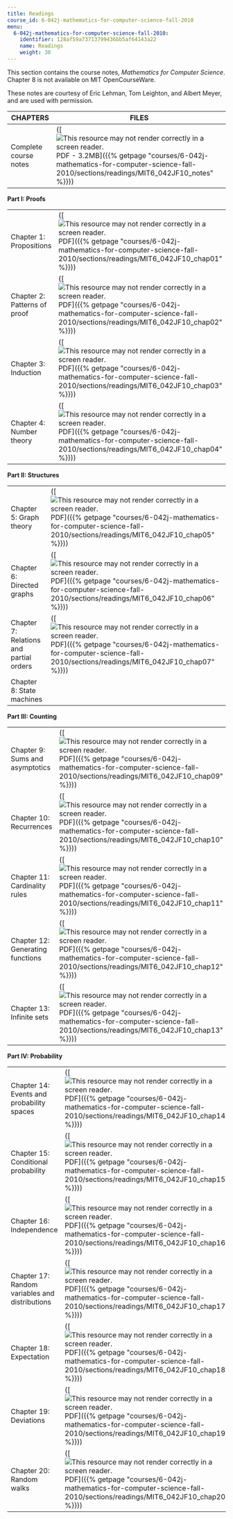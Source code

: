 ```yaml
---
title: Readings
course_id: 6-042j-mathematics-for-computer-science-fall-2010
menu:
  6-042j-mathematics-for-computer-science-fall-2010:
    identifier: 128af59a73713799436bb5af64143a22
    name: Readings
    weight: 30
---
```

This section contains the course notes, _Mathematics for Computer Science_. Chapter 8 is not available on MIT OpenCourseWare.

These notes are courtesy of Eric Lehman, Tom Leighton, and Albert Meyer, and are used with permission.

| CHAPTERS | FILES |
| --- | --- |
| Complete course notes | ([![This resource may not render correctly in a screen reader.](/images/inacessible.gif)PDF - 3.2MB]({{% getpage "courses/6-042j-mathematics-for-computer-science-fall-2010/sections/readings/MIT6_042JF10_notes" %}})) |

**Part I: Proofs**

| | |
| --- | --- |
| Chapter 1: Propositions | ([![This resource may not render correctly in a screen reader.](/images/inacessible.gif)PDF]({{% getpage "courses/6-042j-mathematics-for-computer-science-fall-2010/sections/readings/MIT6_042JF10_chap01" %}})) |
| Chapter 2: Patterns of proof | ([![This resource may not render correctly in a screen reader.](/images/inacessible.gif)PDF]({{% getpage "courses/6-042j-mathematics-for-computer-science-fall-2010/sections/readings/MIT6_042JF10_chap02" %}})) |
| Chapter 3: Induction | ([![This resource may not render correctly in a screen reader.](/images/inacessible.gif)PDF]({{% getpage "courses/6-042j-mathematics-for-computer-science-fall-2010/sections/readings/MIT6_042JF10_chap03" %}})) |
| Chapter 4: Number theory | ([![This resource may not render correctly in a screen reader.](/images/inacessible.gif)PDF]({{% getpage "courses/6-042j-mathematics-for-computer-science-fall-2010/sections/readings/MIT6_042JF10_chap04" %}})) |

**Part II: Structures**

| | |
| --- | --- |
| Chapter 5: Graph theory | ([![This resource may not render correctly in a screen reader.](/images/inacessible.gif)PDF]({{% getpage "courses/6-042j-mathematics-for-computer-science-fall-2010/sections/readings/MIT6_042JF10_chap05" %}})) |
| Chapter 6: Directed graphs | ([![This resource may not render correctly in a screen reader.](/images/inacessible.gif)PDF]({{% getpage "courses/6-042j-mathematics-for-computer-science-fall-2010/sections/readings/MIT6_042JF10_chap06" %}})) |
| Chapter 7: Relations and partial orders | ([![This resource may not render correctly in a screen reader.](/images/inacessible.gif)PDF]({{% getpage "courses/6-042j-mathematics-for-computer-science-fall-2010/sections/readings/MIT6_042JF10_chap07" %}})) |
| Chapter 8: State machines |   |

**Part III: Counting**

| | |
| --- | --- |
| Chapter 9: Sums and asymptotics | ([![This resource may not render correctly in a screen reader.](/images/inacessible.gif)PDF]({{% getpage "courses/6-042j-mathematics-for-computer-science-fall-2010/sections/readings/MIT6_042JF10_chap09" %}})) |
| Chapter 10: Recurrences | ([![This resource may not render correctly in a screen reader.](/images/inacessible.gif)PDF]({{% getpage "courses/6-042j-mathematics-for-computer-science-fall-2010/sections/readings/MIT6_042JF10_chap10" %}})) |
| Chapter 11: Cardinality rules | ([![This resource may not render correctly in a screen reader.](/images/inacessible.gif)PDF]({{% getpage "courses/6-042j-mathematics-for-computer-science-fall-2010/sections/readings/MIT6_042JF10_chap11" %}})) |
| Chapter 12: Generating functions | ([![This resource may not render correctly in a screen reader.](/images/inacessible.gif)PDF]({{% getpage "courses/6-042j-mathematics-for-computer-science-fall-2010/sections/readings/MIT6_042JF10_chap12" %}})) |
| Chapter 13: Infinite sets | ([![This resource may not render correctly in a screen reader.](/images/inacessible.gif)PDF]({{% getpage "courses/6-042j-mathematics-for-computer-science-fall-2010/sections/readings/MIT6_042JF10_chap13" %}})) |

**Part IV: Probability**

| | |
| --- | --- |
| Chapter 14: Events and probability spaces | ([![This resource may not render correctly in a screen reader.](/images/inacessible.gif)PDF]({{% getpage "courses/6-042j-mathematics-for-computer-science-fall-2010/sections/readings/MIT6_042JF10_chap14" %}})) |
| Chapter 15: Conditional probability | ([![This resource may not render correctly in a screen reader.](/images/inacessible.gif)PDF]({{% getpage "courses/6-042j-mathematics-for-computer-science-fall-2010/sections/readings/MIT6_042JF10_chap15" %}})) |
| Chapter 16: Independence | ([![This resource may not render correctly in a screen reader.](/images/inacessible.gif)PDF]({{% getpage "courses/6-042j-mathematics-for-computer-science-fall-2010/sections/readings/MIT6_042JF10_chap16" %}})) |
| Chapter 17: Random variables and distributions | ([![This resource may not render correctly in a screen reader.](/images/inacessible.gif)PDF]({{% getpage "courses/6-042j-mathematics-for-computer-science-fall-2010/sections/readings/MIT6_042JF10_chap17" %}})) |
| Chapter 18: Expectation | ([![This resource may not render correctly in a screen reader.](/images/inacessible.gif)PDF]({{% getpage "courses/6-042j-mathematics-for-computer-science-fall-2010/sections/readings/MIT6_042JF10_chap18" %}})) |
| Chapter 19: Deviations | ([![This resource may not render correctly in a screen reader.](/images/inacessible.gif)PDF]({{% getpage "courses/6-042j-mathematics-for-computer-science-fall-2010/sections/readings/MIT6_042JF10_chap19" %}})) |
| Chapter 20: Random walks | ([![This resource may not render correctly in a screen reader.](/images/inacessible.gif)PDF]({{% getpage "courses/6-042j-mathematics-for-computer-science-fall-2010/sections/readings/MIT6_042JF10_chap20" %}}))